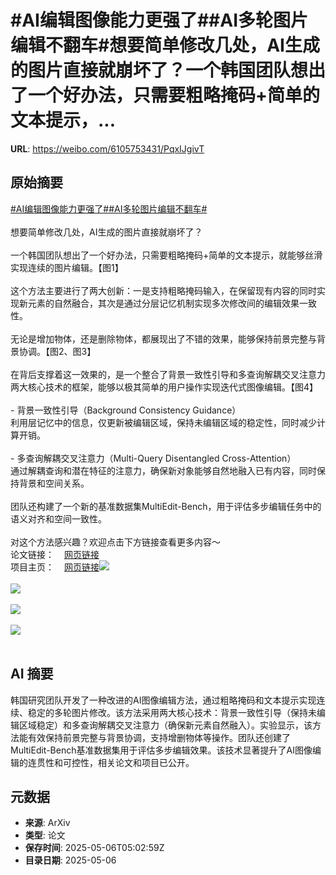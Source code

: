 # #AI编辑图像能力更强了##AI多轮图片编辑不翻车#想要简单修改几处，AI生成的图片直接就崩坏了？一个韩国团队想出了一个好办法，只需要粗略掩码+简单的文本提示，...

**URL**: https://weibo.com/6105753431/PqxIJgivT

## 原始摘要

<a href="https://m.weibo.cn/search?containerid=231522type%3D1%26t%3D10%26q%3D%23AI%E7%BC%96%E8%BE%91%E5%9B%BE%E5%83%8F%E8%83%BD%E5%8A%9B%E6%9B%B4%E5%BC%BA%E4%BA%86%23&amp;extparam=%23AI%E7%BC%96%E8%BE%91%E5%9B%BE%E5%83%8F%E8%83%BD%E5%8A%9B%E6%9B%B4%E5%BC%BA%E4%BA%86%23" data-hide=""><span class="surl-text">#AI编辑图像能力更强了#</span></a><a href="https://m.weibo.cn/search?containerid=231522type%3D1%26t%3D10%26q%3D%23AI%E5%A4%9A%E8%BD%AE%E5%9B%BE%E7%89%87%E7%BC%96%E8%BE%91%E4%B8%8D%E7%BF%BB%E8%BD%A6%23&amp;extparam=%23AI%E5%A4%9A%E8%BD%AE%E5%9B%BE%E7%89%87%E7%BC%96%E8%BE%91%E4%B8%8D%E7%BF%BB%E8%BD%A6%23" data-hide=""><span class="surl-text">#AI多轮图片编辑不翻车#</span></a><br><br>想要简单修改几处，AI生成的图片直接就崩坏了？<br><br>一个韩国团队想出了一个好办法，只需要粗略掩码+简单的文本提示，就能够丝滑实现连续的图片编辑。【图1】<br><br>这个方法主要进行了两大创新：一是支持粗略掩码输入，在保留现有内容的同时实现新元素的自然融合，其次是通过分层记忆机制实现多次修改间的编辑效果一致性。<br><br>无论是增加物体，还是删除物体，都展现出了不错的效果，能够保持前景完整与背景协调。【图2、图3】<br><br>在背后支撑着这一效果的，是一个整合了背景一致性引导和多查询解耦交叉注意力两大核心技术的框架，能够以极其简单的用户操作实现迭代式图像编辑。【图4】<br><br>- 背景一致性引导（Background Consistency Guidance）<br>利用层记忆中的信息，仅更新被编辑区域，保持未编辑区域的稳定性，同时减少计算开销。<br><br>- 多查询解耦交叉注意力（Multi-Query Disentangled Cross-Attention）<br>通过解耦查询和潜在特征的注意力，确保新对象能够自然地融入已有内容，同时保持背景和空间关系。<br><br>团队还构建了一个新的基准数据集MultiEdit-Bench，用于评估多步编辑任务中的语义对齐和空间一致性。<br><br>对这个方法感兴趣？欢迎点击下方链接查看更多内容～<br>论文链接：<a href="https://weibo.cn/sinaurl?u=https%3A%2F%2Farxiv.org%2Fpdf%2F2505.01079" data-hide=""><span class="url-icon"><img style="width: 1rem;height: 1rem" src="https://h5.sinaimg.cn/upload/2015/09/25/3/timeline_card_small_web_default.png" referrerpolicy="no-referrer"></span><span class="surl-text">网页链接</span></a><br>项目主页：<a href="https://weibo.cn/sinaurl?u=https%3A%2F%2Fcarpedkm.github.io%2Fprojects%2Fimproving_edit%2Findex.html" data-hide=""><span class="url-icon"><img style="width: 1rem;height: 1rem" src="https://h5.sinaimg.cn/upload/2015/09/25/3/timeline_card_small_web_default.png" referrerpolicy="no-referrer"></span><span class="surl-text">网页链接</span></a><img style="" src="https://tvax4.sinaimg.cn/large/006Fd7o3gy1i15lhxc56fj31hg0ps4qp.jpg" referrerpolicy="no-referrer"><br><br><img style="" src="https://tvax4.sinaimg.cn/large/006Fd7o3gy1i15li2816kj31p40tm4qp.jpg" referrerpolicy="no-referrer"><br><br><img style="" src="https://tvax4.sinaimg.cn/large/006Fd7o3gy1i15li3ha7dj30t80fenbq.jpg" referrerpolicy="no-referrer"><br><br><img style="" src="https://tvax3.sinaimg.cn/large/006Fd7o3gy1i15li4vsbvj310e0hb15v.jpg" referrerpolicy="no-referrer"><br><br>

## AI 摘要

韩国研究团队开发了一种改进的AI图像编辑方法，通过粗略掩码和文本提示实现连续、稳定的多轮图片修改。该方法采用两大核心技术：背景一致性引导（保持未编辑区域稳定）和多查询解耦交叉注意力（确保新元素自然融入）。实验显示，该方法能有效保持前景完整与背景协调，支持增删物体等操作。团队还创建了MultiEdit-Bench基准数据集用于评估多步编辑效果。该技术显著提升了AI图像编辑的连贯性和可控性，相关论文和项目已公开。

## 元数据

- **来源**: ArXiv
- **类型**: 论文
- **保存时间**: 2025-05-06T05:02:59Z
- **目录日期**: 2025-05-06
